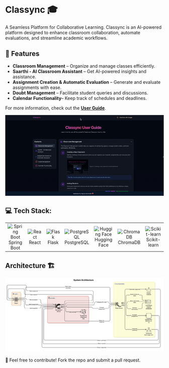 
# Classync 🎓
A Seamless Platform for Collaborative Learning.
Classync is an AI-powered platform designed to enhance classroom collaboration, automate evaluations, and streamline academic workflows.


## 🚀 Features

- **Classroom Management** – Organize and manage classes efficiently.
- **Saarthi - AI Classroom Assistant** – Get AI-powered insights and assistance.
- **Assignment Creation & Automatic Evaluation** – Generate and evaluate assignments with ease.
- **Doubt Management** – Facilitate student queries and discussions.
- **Calendar Functionality**– Keep track of schedules and deadlines.

For more information, check out the **[User Guide](https://classync-demo.vercel.app/user-guide)**.  

<img src=".././assets/user-guide.gif"  />

## 💻 Tech Stack:
<table align="center">
  <tr>
    <td align="center" width="90">
      <img src="https://skillicons.dev/icons?i=spring" width="45" height="45" alt="Spring Boot" title="Spring Boot" />
      <br>Spring Boot
    </td>
    <td align="center" width="90">
      <img src="https://techstack-generator.vercel.app/react-icon.svg" width="45" height="45" alt="React" title="React" />
      <br>React
    </td>
    <td align="center" width="90">
      <img src="https://skillicons.dev/icons?i=flask" width="45" height="45" alt="Flask" title="Flask" />
      <br>Flask
    </td>
    <td align="center" width="90">
      <img src="https://skillicons.dev/icons?i=postgres" width="45" height="45" alt="PostgreSQL" title="PostgreSQL" />
      <br>PostgreSQL
    </td>
    <td align="center" width="90">
      <img src="https://huggingface.co/front/assets/huggingface_logo-noborder.svg" width="45" height="45" alt="Hugging Face" title="Hugging Face" />
      <br>Hugging Face
    </td>
    <td align="center" width="90">
      <img src="https://dbdb.io/media/logos/chroma_H600YUl.svg" width="45" height="45" alt="ChromaDB" title="ChromaDB" />
      <br>ChromaDB
    </td>
    <td align="center" width="90">
      <img src="https://upload.wikimedia.org/wikipedia/commons/0/05/Scikit_learn_logo_small.svg" width="45" height="45" alt="Scikit-learn" title="Scikit-learn" />
      <br>Scikit-learn
    </td>
  </tr>
</table>


## Architecture 🏗️
<img src=".././assets/diagram-2.png"  />

🚀 Feel free to contribute! Fork the repo and submit a pull request.


